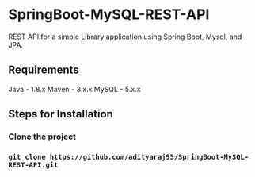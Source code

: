 # SpringBoot-MySQL-REST-API
REST API for a simple Library application using Spring Boot, Mysql, and JPA.

## Requirements
Java - 1.8.x
Maven - 3.x.x
MySQL - 5.x.x

## Steps for Installation

### Clone the project

### `git clone https://github.com/adityaraj95/SpringBoot-MySQL-REST-API.git`
